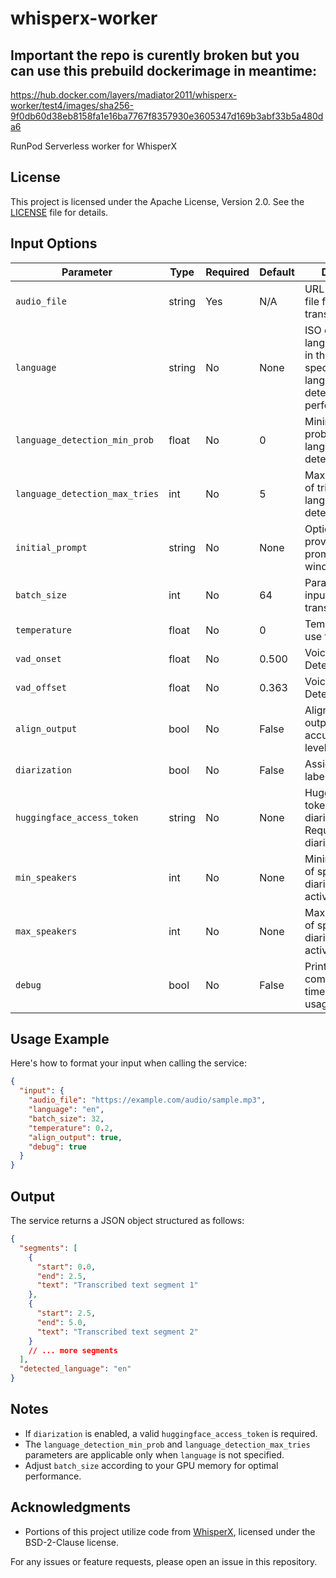 # whisperx-worker

## Important the repo is curently broken but you can use this prebuild dockerimage in meantime:
https://hub.docker.com/layers/madiator2011/whisperx-worker/test4/images/sha256-9f0db60d38eb8158fa1e16ba7767f8357930e3605347d169b3abf33b5a480da6

RunPod Serverless worker for WhisperX

## License

This project is licensed under the Apache License, Version 2.0. See the [LICENSE](LICENSE) file for details.


## Input Options

| Parameter                    | Type    | Required | Default | Description                                                                 |
|------------------------------|---------|----------|---------|-----------------------------------------------------------------------------|
| `audio_file`                 | string  | Yes      | N/A     | URL to the audio file for transcription                                     |
| `language`                   | string  | No       | None    | ISO code of the language spoken in the audio. If not specified, language detection will be performed |
| `language_detection_min_prob`| float   | No       | 0       | Minimum probability for language detection                                  |
| `language_detection_max_tries`| int    | No       | 5       | Maximum number of tries for language detection                              |
| `initial_prompt`             | string  | No       | None    | Optional text to provide as a prompt for the first window                   |
| `batch_size`                 | int     | No       | 64      | Parallelization of input audio transcription                                |
| `temperature`                | float   | No       | 0       | Temperature to use for sampling                                             |
| `vad_onset`                  | float   | No       | 0.500   | Voice Activity Detection onset                                              |
| `vad_offset`                 | float   | No       | 0.363   | Voice Activity Detection offset                                             |
| `align_output`               | bool    | No       | False   | Aligns Whisper output to get accurate word-level timestamps                 |
| `diarization`                | bool    | No       | False   | Assign speaker ID labels                                                    |
| `huggingface_access_token`   | string  | No       | None    | HuggingFace token for diarization. Required if diarization is True          |
| `min_speakers`               | int     | No       | None    | Minimum number of speakers if diarization is activated                      |
| `max_speakers`               | int     | No       | None    | Maximum number of speakers if diarization is activated                      |
| `debug`                      | bool    | No       | False   | Print out compute/inference times and memory usage information              |

## Usage Example

Here's how to format your input when calling the service:

```json
{
  "input": {
    "audio_file": "https://example.com/audio/sample.mp3",
    "language": "en",
    "batch_size": 32,
    "temperature": 0.2,
    "align_output": true,
    "debug": true
  }
}
```

## Output

The service returns a JSON object structured as follows:

```json
{
  "segments": [
    {
      "start": 0.0,
      "end": 2.5,
      "text": "Transcribed text segment 1"
    },
    {
      "start": 2.5,
      "end": 5.0,
      "text": "Transcribed text segment 2"
    }
    // ... more segments
  ],
  "detected_language": "en"
}
```

## Notes

- If `diarization` is enabled, a valid `huggingface_access_token` is required.
- The `language_detection_min_prob` and `language_detection_max_tries` parameters are applicable only when `language` is not specified.
- Adjust `batch_size` according to your GPU memory for optimal performance.

## Acknowledgments

- Portions of this project utilize code from [WhisperX](https://github.com/m-bain/whisperX), licensed under the BSD-2-Clause license.

For any issues or feature requests, please open an issue in this repository.
